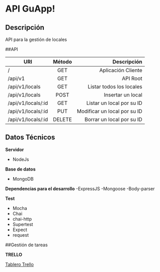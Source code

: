 # API GuApp!

## Descripción

API para la gestión de locales

##API

| URI                      | Método | Descripción                            |
| ------------------------ |:------:| --------------------------------------:|
| /                        | GET    | Aplicación Cliente                     |
| /api/v1                  | GET    | API Root                               |
| /api/v1/locals           | GET    | Listar todos los locales               |
| /api/v1/locals           | POST   | Insertar un local                      |
| /api/v1/locals/:id       | GET    | Listar un local por su ID              |
| /api/v1/locals/:id       | PUT    | Modificar un local por su ID           |
| /api/v1/locals/:id       | DELETE | Borrar un local por su ID              |

## Datos Técnicos

**Servidor**
- NodeJs

**Base de datos**
- MongoDB

**Dependencias para el desarrollo**
-ExpressJS
-Mongoose
-Body-parser

**Test**
- Mocha
- Chai
- chai-http
- Supertest
- Expect
- request

##Gestión de tareas

**TRELLO**

[Tablero Trello](https://trello.com/b/M9OcNmRC/guapp)
